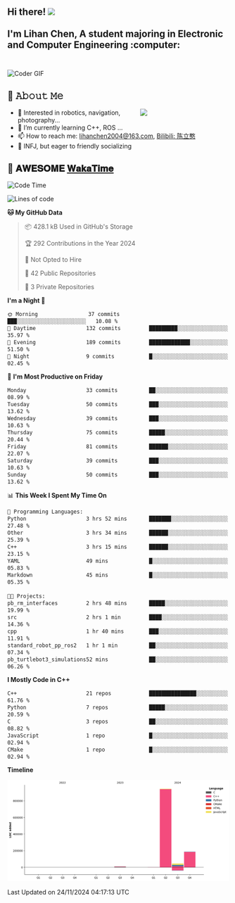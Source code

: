 <h2 align="left">
 <abc>
  <br>Hi there! <img src="https://user-images.githubusercontent.com/42378118/110234147-e3259600-7f4e-11eb-95be-0c4047144dea.gif" width="30"><br>
  <br> I'm Lihan Chen, A student majoring in Electronic and Computer Engineering :computer:<br>
  <br>
 </abc>
</h2>

<img align="center" src="https://media.giphy.com/media/SWoSkN6DxTszqIKEqv/giphy.gif" alt="Coder GIF" width="500">

## :book: 𝙰𝚋𝚘𝚞𝚝 𝙼𝚎

<img align="right" width="40%" src="https://github-readme-stats.vercel.app/api?username=LihanChen2004&show_icons=true&icon_color=CE1D2D&text_color=718096&bg_color=ffffff&hide_title=true" />

- 🌟 Interested in robotics, navigation, photography...
- 🌱 I’m currently learning C++, ROS ... 
- 📫 How to reach me: lihanchen2004@163.com, [Bilibili: 陈立憨](https://space.bilibili.com/170786212)
- 👯 INFJ, but eager to friendly socializing

## 📜 𝐀𝐖𝐄𝐒𝐎𝐌𝐄 [𝐖𝐚𝐤𝐚𝐓𝐢𝐦𝐞](https://github.com/anmol098/waka-readme-stats)

<!--START_SECTION:waka-->
![Code Time](http://img.shields.io/badge/Code%20Time-394%20hrs%2012%20mins-blue)

![Lines of code](https://img.shields.io/badge/From%20Hello%20World%20I%27ve%20Written-1.2%20million%20lines%20of%20code-blue)

**🐱 My GitHub Data** 

> 📦 428.1 kB Used in GitHub's Storage 
 > 
> 🏆 292 Contributions in the Year 2024
 > 
> 🚫 Not Opted to Hire
 > 
> 📜 42 Public Repositories 
 > 
> 🔑 3 Private Repositories 
 > 
**I'm a Night 🦉** 

```text
🌞 Morning                37 commits          ███░░░░░░░░░░░░░░░░░░░░░░   10.08 % 
🌆 Daytime                132 commits         █████████░░░░░░░░░░░░░░░░   35.97 % 
🌃 Evening                189 commits         █████████████░░░░░░░░░░░░   51.50 % 
🌙 Night                  9 commits           █░░░░░░░░░░░░░░░░░░░░░░░░   02.45 % 
```
📅 **I'm Most Productive on Friday** 

```text
Monday                   33 commits          ██░░░░░░░░░░░░░░░░░░░░░░░   08.99 % 
Tuesday                  50 commits          ███░░░░░░░░░░░░░░░░░░░░░░   13.62 % 
Wednesday                39 commits          ███░░░░░░░░░░░░░░░░░░░░░░   10.63 % 
Thursday                 75 commits          █████░░░░░░░░░░░░░░░░░░░░   20.44 % 
Friday                   81 commits          ██████░░░░░░░░░░░░░░░░░░░   22.07 % 
Saturday                 39 commits          ███░░░░░░░░░░░░░░░░░░░░░░   10.63 % 
Sunday                   50 commits          ███░░░░░░░░░░░░░░░░░░░░░░   13.62 % 
```


📊 **This Week I Spent My Time On** 

```text
💬 Programming Languages: 
Python                   3 hrs 52 mins       ███████░░░░░░░░░░░░░░░░░░   27.48 % 
Other                    3 hrs 34 mins       ██████░░░░░░░░░░░░░░░░░░░   25.39 % 
C++                      3 hrs 15 mins       ██████░░░░░░░░░░░░░░░░░░░   23.15 % 
YAML                     49 mins             █░░░░░░░░░░░░░░░░░░░░░░░░   05.83 % 
Markdown                 45 mins             █░░░░░░░░░░░░░░░░░░░░░░░░   05.35 % 

🐱‍💻 Projects: 
pb_rm_interfaces         2 hrs 48 mins       █████░░░░░░░░░░░░░░░░░░░░   19.99 % 
src                      2 hrs 1 min         ████░░░░░░░░░░░░░░░░░░░░░   14.36 % 
cpp                      1 hr 40 mins        ███░░░░░░░░░░░░░░░░░░░░░░   11.91 % 
standard_robot_pp_ros2   1 hr 1 min          ██░░░░░░░░░░░░░░░░░░░░░░░   07.34 % 
pb_turtlebot3_simulations52 mins             ██░░░░░░░░░░░░░░░░░░░░░░░   06.26 % 
```

**I Mostly Code in C++** 

```text
C++                      21 repos            ███████████████░░░░░░░░░░   61.76 % 
Python                   7 repos             █████░░░░░░░░░░░░░░░░░░░░   20.59 % 
C                        3 repos             ██░░░░░░░░░░░░░░░░░░░░░░░   08.82 % 
JavaScript               1 repo              █░░░░░░░░░░░░░░░░░░░░░░░░   02.94 % 
CMake                    1 repo              █░░░░░░░░░░░░░░░░░░░░░░░░   02.94 % 
```



**Timeline**

![Lines of Code chart](https://raw.githubusercontent.com/LihanChen2004/LihanChen2004/main/assets/bar_graph.png)


 Last Updated on 24/11/2024 04:17:13 UTC
<!--END_SECTION:waka-->

<!--
**LihanChen2004/LihanChen2004** is a ✨ _special_ ✨ repository because its `README.md` (this file) appears on your GitHub profile.

Here are some ideas to get you started:

- 🔭 I’m currently working on ...
- 🌱 I’m currently learning ...
- 👯 I’m looking to collaborate on ...
- 🤔 I’m looking for help with ...
- 💬 Ask me about ...
- 📫 How to reach me: ...
- 😄 Pronouns: ...
- ⚡ Fun fact: ...
-->
